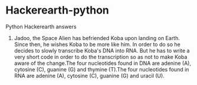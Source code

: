 # Hackerearth-python
Python Hackerearth answers 
1. Jadoo, the Space Alien has befriended Koba upon landing on Earth. Since then, he wishes Koba to be more like him. In order to do so
he decides to slowly transcribe Koba's DNA into RNA. But he has to write a very short code in order to do the transcription so as not
to make Koba aware of the change.The four nucleotides found in DNA are adenine (A), cytosine (C), guanine (G) and thymine (T).The four 
nucleotides found in RNA are adenine (A), cytosine (C), guanine (G) and uracil (U).

